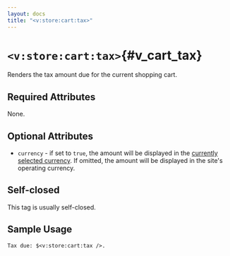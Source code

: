 ```yaml
---
layout: docs
title: "<v:store:cart:tax>"
---
```


# `<v:store:cart:tax>`{#v_cart_tax}

Renders the tax amount due for the current shopping cart.

## Required Attributes

None.

## Optional Attributes

-   `currency` - if set to `true`, the amount will be displayed in the
    [currently selected currency](#v_store_currency_select). If omitted,
    the amount will be displayed in the site's operating currency.

## Self-closed

This tag is usually self-closed.

## Sample Usage

    Tax due: $<v:store:cart:tax />.
